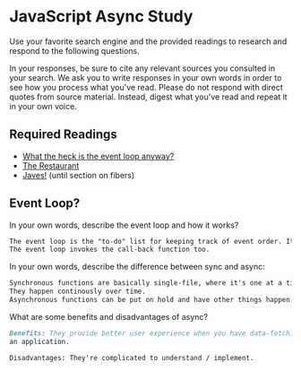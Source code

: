 # JavaScript Async Study

Use your favorite search engine and the provided readings to research and
respond to the following questions.

In your responses, be sure to cite any relevant sources you consulted in your
search. We ask you to write responses in your own words in order to see how you
process what you've read. Please do not respond with direct quotes from source
material. Instead, digest what you've read and repeat it in your own voice.

## Required Readings

-   [What the heck is the event loop anyway?](https://www.youtube.com/watch?v=8aGhZQkoFbQ)
-   [The Restaurant](https://www.codeschool.com/blog/2014/10/30/understanding-node-js/)
-   [Javes!](https://www.discovermeteor.com/blog/understanding-sync-async-javascript-node/) (until section on fibers)

## Event Loop?

In your own words, describe the event loop and how it works?

```md
The event loop is the "to-do" list for keeping track of event order. It's kind of like an event manager.
The event loop invokes the call-back function too.
```

In your own words, describe the difference between sync and async:

```md
Synchronous functions are basically single-file, where it's one at a time happening and can't be otherwise.
They happen continously over time.
Asynchronous functions can be put on hold and have other things happen before they're fully completed


```

What are some benefits and disadvantages of async?

```md
Benefits: They provide better user experience when you have data-fetching or heavy processing within
an application.

Disadvantages: They're complicated to understand / implement. 

```

